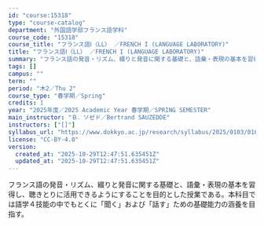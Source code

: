 ```yaml
---
id: "course:15318"
type: "course-catalog"
department: "外国語学部フランス語学科"
course_code: "15318"
course_title: "フランス語Ⅰ（LL） ／FRENCH I (LANGUAGE LABORATORY)"
title: "フランス語Ⅰ（LL） ／FRENCH I (LANGUAGE LABORATORY)"
summary: "フランス語の発音・リズム、綴りと発音に関する基礎と、語彙・表現の基本を習得し、聴きとりに活用できるようにすることを目的とした授業である。本科目では語学４技能の中でもとくに「聞く」および「話す」ための基礎能力の涵養を目指す。"
tags: []
campus: ""
term: ""
period: "木2／Thu 2"
course_type: "春学期／Spring"
credits: 1
year: "2025年度／2025 Academic Year 春学期／SPRING SEMESTER"
main_instructor: "Ｂ．ソゼド／Bertrand SAUZEDDE"
instructors: ["[]"]
syllabus_url: "https://www.dokkyo.ac.jp/research/syllabus/2025/0103/0103_15318_ja_JP.html"
license: "CC-BY-4.0"
version:
  created_at: "2025-10-29T12:47:51.635451Z"
  updated_at: "2025-10-29T12:47:51.635451Z"
---
```

フランス語の発音・リズム、綴りと発音に関する基礎と、語彙・表現の基本を習得し、聴きとりに活用できるようにすることを目的とした授業である。本科目では語学４技能の中でもとくに「聞く」および「話す」ための基礎能力の涵養を目指す。
